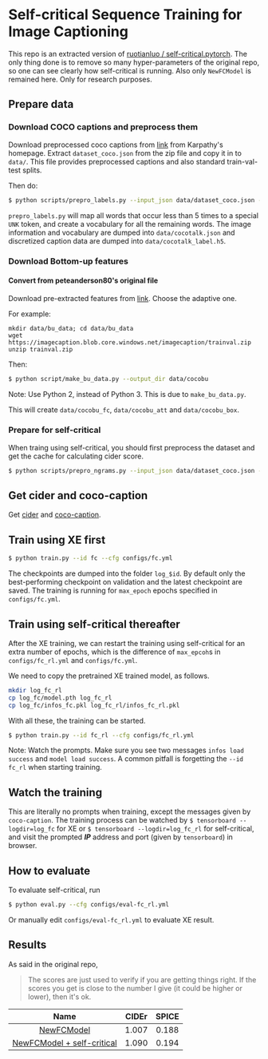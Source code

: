 
# Self-critical Sequence Training for Image Captioning

This repo is an extracted version of [ruotianluo / self-critical.pytorch](https://github.com/ruotianluo/self-critical.pytorch/tree/master). 
The only thing done is to remove so many hyper-parameters of the original repo, so
one can see clearly how self-critical is running. Also only `NewFCModel` is remained here.
Only for research purposes.

## Prepare data

### Download COCO captions and preprocess them

Download preprocessed coco captions from [link](http://cs.stanford.edu/people/karpathy/deepimagesent/caption_datasets.zip) from Karpathy's homepage. Extract `dataset_coco.json` from the zip file and copy it in to `data/`. This file provides preprocessed captions and also standard train-val-test splits.

Then do:

```bash
$ python scripts/prepro_labels.py --input_json data/dataset_coco.json --output_json data/cocotalk.json --output_h5 data/cocotalk
```

`prepro_labels.py` will map all words that occur less than 5 times to a special `UNK` token, and create a vocabulary for all the remaining words. The image information and vocabulary are dumped into `data/cocotalk.json` and discretized caption data are dumped into `data/cocotalk_label.h5`.

### Download Bottom-up features

#### Convert from peteanderson80's original file
Download pre-extracted features from [link](https://github.com/peteanderson80/bottom-up-attention). Choose the adaptive one.

For example:
```
mkdir data/bu_data; cd data/bu_data
wget https://imagecaption.blob.core.windows.net/imagecaption/trainval.zip
unzip trainval.zip
```

Then:

```bash
$ python script/make_bu_data.py --output_dir data/cocobu
```
Note: Use Python 2, instead of Python 3. This is due to `make_bu_data.py`.

This will create `data/cocobu_fc`, `data/cocobu_att` and `data/cocobu_box`.

### Prepare for self-critical

When traing using self-critical, you should first preprocess the dataset 
and get the cache for calculating cider score.

```bash
$ python scripts/prepro_ngrams.py --input_json data/dataset_coco.json --dict_json data/cocotalk.json --output_pkl data/coco-train --split train
```

## Get cider and coco-caption

Get [cider](https://github.com/ruotianluo/cider) and [coco-caption](https://github.com/ruotianluo/coco-caption).

## Train using XE first

```bash
$ python train.py --id fc --cfg configs/fc.yml
```
The checkpoints are dumped into the folder `log_$id`. By default
only the best-performing checkpoint on validation and the latest checkpoint are saved.
The training is running for `max_epoch` epochs specified in `configs/fc.yml`.

## Train using self-critical thereafter

After the XE training, we can restart the training using self-critical for an extra number
of epochs, which is the difference of `max_epcoh`s in `configs/fc_rl.yml` and `configs/fc.yml`.

We need to copy the pretrained XE trained model, as follows.

```bash
mkdir log_fc_rl
cp log_fc/model.pth log_fc_rl
cp log_fc/infos_fc.pkl log_fc_rl/infos_fc_rl.pkl
```

With all these, the training can be started.

```bash
$ python train.py --id fc_rl --cfg configs/fc_rl.yml
```

Note: Watch the prompts. Make sure you see two messages `infos load success` and `model load success`.
A common pitfall is forgetting the `--id fc_rl` when starting training.

## Watch the training

This are literally no prompts when training, except the messages given by `coco-caption`.
The training process can be watched by `$ tensorboard --logdir=log_fc` for XE or `$ tensorboard --logdir=log_fc_rl` for self-critical, and
visit the prompted ***IP*** address and port (given by `tensorboard`) in browser.

## How to evaluate

To evaluate self-critical, run 

```bash
$ python eval.py --cfg configs/eval-fc_rl.yml
```

Or manually edit `configs/eval-fc_rl.yml` to evaluate XE result.

## Results

As said in the original repo,

> The scores are just used to verify if you are getting things right. 
> If the scores you get is close to the number I give (it could be higher or lower), then it's ok.

| Name                        									  | CIDEr     | SPICE    |
| :---:                     									    | :---:     | :---:    |
| [NewFCModel](configs/fc.yml)                    | 1.007     | 0.188    |
| [NewFCModel + self-critical](configs/fc_rl.yml) | 1.090     | 0.194    |

